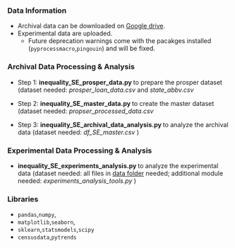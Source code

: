 ### Data Information
* Archival data can be downloaded on [Google drive](https://drive.google.com/drive/folders/1Y28XIQJmmVjROrPddpf78rF9-5Zcrs6B?usp=sharing). 
* Experimental data are uploaded. 
   *  Future deprecation warnings come with the pacakges installed (```pyprocessmacro```,```pingouin```) and will be fixed.

### Archival Data Processing & Analysis
* Step 1: <b> inequality_SE_prosper_data.py </b> to prepare the prosper dataset (dataset needed: <i> prosper_loan_data.csv </i> and <i> state_abbv.csv </i>

* Step 2: <b> inequality_SE_master_data.py </b> to create the master dataset (dataset needed: <i> propser_processed_data.csv </i>

* Step 3: <b> inequality_SE_archival_data_analysis.py </b> to analyze the archival data (dataset needed: <i> df_SE_master.csv </i>)

### Experimental Data Processing & Analysis
* <b> inequality_SE_experiments_analysis.py </b> to analyze the experimental data (dataset needed: all files in [data folder]([https://github.com/jinyan0425/inequality_related/tree/main/Inequality_sharing_economy/experiments/data](https://github.com/jinyan0425/inequality_related_projects/tree/sharing_economy/Inequality_sharing_economy/experiments/data)) needed; additional module needed: <i> experiments_analysis_tools.py </i>)

### Libraries
* ```pandas```,```numpy```,
* ```matplotlib```,```seaborn```,
* ```sklearn```,```statsmodels```,```scipy```
* ```censusdata```,```pytrends```

